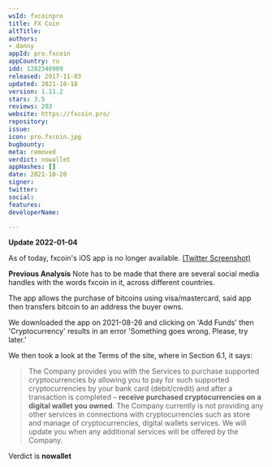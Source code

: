 ```yaml
---
wsId: fxcoinpro
title: FX Coin
altTitle: 
authors:
- danny
appId: pro.fxcoin
appCountry: ru
idd: 1282340909
released: 2017-11-03
updated: 2021-10-18
version: 1.11.2
stars: 3.5
reviews: 203
website: https://fxcoin.pro/
repository: 
issue: 
icon: pro.fxcoin.jpg
bugbounty: 
meta: removed
verdict: nowallet
appHashes: []
date: 2021-10-20
signer: 
twitter: 
social: 
features: 
developerName: 

---
```


**Update 2022-01-04**

As of today, fxcoin's iOS app is no longer available. [(Twitter Screenshot)](https://twitter.com/BitcoinWalletz/status/1478308808808026112)

**Previous Analysis**
Note has to be made that there are several social media handles with the words fxcoin in it, across different countries.

The app allows the purchase of bitcoins using visa/mastercard, said app then transfers bitcoin to an address the buyer owns.

We downloaded the app on 2021-08-26 and clicking on 'Add Funds' then 'Cryptocurrency' results in an error 'Something goes wrong. Please, try later.' 

We then took a look at the Terms of the site, where in Section 6.1, it says:

> The Company provides you with the Services to purchase supported cryptocurrencies by allowing you to pay for such supported cryptocurrencies by your bank card (debit/credit) and after a transaction is completed – **receive purchased cryptocurrencies on a digital wallet you owned**. The Company currently is not providing any other services in connections with cryptocurrencies such as store and manage of cryptocurrencies, digital wallets services. We will update you when any additional services will be offered by the Company.

Verdict is **nowallet**
